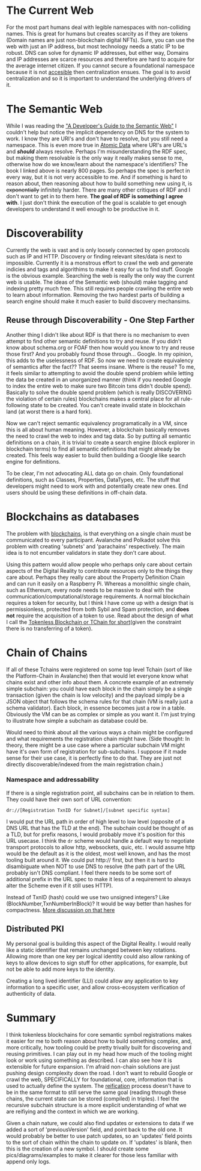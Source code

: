 # The Current Web
For the most part humans deal with legible namespaces with non-colliding names. This is great for humans but creates scarcity as if they are tokens (Domain names are just non-blockchain digital NFTs). Sure, you can use the web with just an IP address, but most technology needs a static IP to be robust. DNS can solve for dynamic IP addresses, but either way, Domains and IP addresses are scarce resources and therefore are hard to acquire for the average internet citizen. If you cannot secure a  foundational namespace because it is not [accesible](https://github.com/ThinkingJoules/distributed-web-data/wiki/Permissionless-vs-Accessible) then centralization ensues. The goal is to avoid centralization and so it is important to understand the underlying drivers of it. 

# The Semantic Web
While I was reading the ["A Developer's Guide to the Semantic Web"](https://www.amazon.com/Developers-Guide-Semantic-Web/dp/3662437953) I couldn't help but notice the implicit dependency on DNS for the system to work. I know they are URI's and don't have to resolve, but you still need a namespace. This is even more true in [Atomic Data](https://docs.atomicdata.dev/atomic-data-overview.html) where URI's are URL's and ***should*** always resolve. Perhaps I'm misunderstanding the RDF spec, but making them resolvable is the only way it really makes sense to me, otherwise how do we know/learn about the namespace's identifiers? The book I linked above is nearly 800 pages. So perhaps the spec is perfect in every way, but it is not very accessible to me. And if something is hard to reason about, then reasoning about how to build something new using it, is ~~exponentially~~ infinitely harder. There are many other critiques of RDF and I don't want to get in to them here. **The goal of RDF is something I agree with**. I just don't think the execution of the goal is scalable to get enough developers to understand it well enough to be productive in it.

# Discoverability
Currently the web is vast and is only loosely connected by open protocols such as IP and HTTP. Discovery or finding relevant sites/data is next to impossible. Currently it is a monstrous effort to crawl the web and generate indicies and tags and algorithims to make it easy for us to find stuff. Google is the obvious example. Searching the web is really the only way the current web is usable. The ideas of the Semantic web (should) make tagging and indexing pretty much free. This still requires people crawling the entire web to learn about information. Removing the two hardest parts of building a search engine should make it much easier to build discovery mechansims.
## Reuse through Discoverability - One Step Farther
Another thing I didn't like about RDF is that there is no mechanism to even attempt to find other semantic definitions to try and reuse. If you didn't know about schema.org or FOAF then how would you know to try and reuse those first? And you probably found those through... Google. In my opinion, this adds to the uselessness of RDF. So now we need to create equivalency of semantics after the fact?? That seems insane. Where is the reuse? To me, it feels similar to attempting to avoid the double spend problem while letting the data be created in an unorganized manner (think if you needed Google to index the entire web to make sure two Bitcoin txns didn't double spend). Basically to solve the double spend problem (which is really DISCOVERING the violation of certain rules) blockchains makes a central place for all rule-following state to be created. You can't create invalid state in blockchain land (at worst there is a hard fork).

Now we can't reject semantic equivalency programatically in a VM, since this is all about human meaning. However, a blockchain basically removes the need to crawl the web to index and tag data. So by putting all semantic definitions on a chain, it is trivial to create a search engine (block explorer in blockchain terms) to find all semantic definitions that might already be created. This feels way easier to build then building a Google like search engine for definitions.

To be clear, I'm not advocating ALL data go on chain. Only foundational definitions, such as Classes, Properties, DataTypes, etc. The stuff that developers might need to work with and potentially create new ones. End users should be using these definitions in off-chain data.

# Blockchains as databases
The problem with [blockchains](https://github.com/ThinkingJoules/distributed-web-data/wiki/Blockchains), is that everything on a single chain must be communicated to every participant. Avalanche and Polkadot solve this problem with creating 'subnets' and 'parachains' respectively. The main idea is to not encumber validators in state they don't care about. 

Using this pattern would allow people who perhaps only care about certain aspects of the Digital Reality to contribute resources only to the things they care about. Perhaps they really care about the Property Definition Chain and can run it easily on a Raspberry Pi. Whereas a monolithic single chain, such as Ethereum, every node needs to be massive to deal with the communication/computational/storage requirements. A normal blockchain requires a token for security, but I think I have come up with a design that is permissionless, protected from both Sybil and Spam protection, and **does not** require the acquisition of a token to use. Read about the design of what I call the [Tokenless Blockchain or TChain for short](https://github.com/ThinkingJoules/linked-data-thoughts/wiki/'Tokenless'-Proof-of-Stake-Blockchain-(PoSW-=-Proof-of-Staked-Work))(given the constraint there is no transferring of a token).

# Chain of Chains
If all of these Tchains were registered on some top level Tchain (sort of like the Platform-Chain in Avalanche) then that would let everyone know what chains exist and other info about them. A concrete example of an extremely simple subchain: you could have each block in the chain simply be a single transaction (given the chain is low velocity) and the payload simply be a JSON object that follows the schema rules for that chain (VM is really just a schema validator). Each block, in essence becomes just a row in a table. Obviously the VM can be as complex or simple as you want it. I'm just trying to illustrate how simple a subchain as database could be. 

Would need to think about all the various ways a chain might be configured and what requirements the registration chain might have. (Side thought: In theory, there might be a use case where a particular subchain VM might have it's own form of registration for sub-subchains. I suppose if it made sense for their use case, it is perfectly fine to do that. They are just not directly discoverable/indexed from the main registration chain.)

### Namespace and addressability
If there is a single registration point, all subchains can be in relation to them. They could have their own sort of URL convention: 

```dr://[Registration TxnID for Subnet]/[subnet specific syntax]```

I would put the URL path in order of high level to low level (opposite of a DNS URL that has the TLD at the end). The subchain could be thought of as a TLD, but for prefix reasons, I would probably move it's position for this URL usecase. I think the ```dr``` scheme would handle a default way to negotiate transport protocols to allow http, websockets, quic, etc. I would assume http would be the default as it is the oldest, most well known, and has the most tooling built around it. We could put http:// first, but then it is hard to disambiguate when NOT to use DNS to resolve (the path part of the URL probably isn't DNS compliant. I feel there needs to be some sort of additional prefix in the URL spec to make it less of a requirement to always alter the Scheme even if it still uses HTTP).

Instead of TxnID (hash) could we use two unsigned integers? Like (BlockNumber,TxnNumberInBlock)? It would be way better than hashes for compactness. [More discussion on that here](https://github.com/ThinkingJoules/distributed-web-data/issues/2)

## Distributed PKI
My personal goal is building this aspect of the Digital Reality. I would really like a static identifier that remains unchanged between key rotations. Allowing more than one key per logical identity could also allow ranking of keys to allow devices to sign stuff for other applications, for example, but not be able to add more keys to the identity.

Creating a long lived identifier (LLI) could allow any application to key information to a specific user, and allow cross-ecosystem verification of authenticity of data.

# Summary
I think tokenless blockchains for core semantic symbol registrations makes it easier for me to both reason about how to build something complex, and, more critically, how tooling could be pretty trivally built for discovering and reusing primitives. I can play out in my head how much of the tooling might look or work using something as described. I can also see how it is extensible for future expansion. I'm afraid non-chain solutions are just pushing design complexity down the road. I don't want to rebuild Google or crawl the web, SPECIFICALLY for foundational, core, information that is used to actually define the system. The [reification](https://en.wikipedia.org/wiki/Reification_(computer_science)#On_Semantic_Web) process doesn't have to be in the same format to still serve the same goal (reading through these chains, the current state can be stored (compiled) in triples). I feel the recursive subchain structure is a more explicit understanding of what we are reifiying and the context in which we are working.

Given a chain nature, we could also find updates or extensions to data if we added a sort of 'previousVersion' field, and point back to the old one. It would probably be better to use patch updates, so an 'updates' field points to the sort of chain within the chain to update on. If 'updates' is blank, then this is the creation of a new symbol. I should create some pics/diagrams/examples to make it clearer for those less familiar with append only logs.
